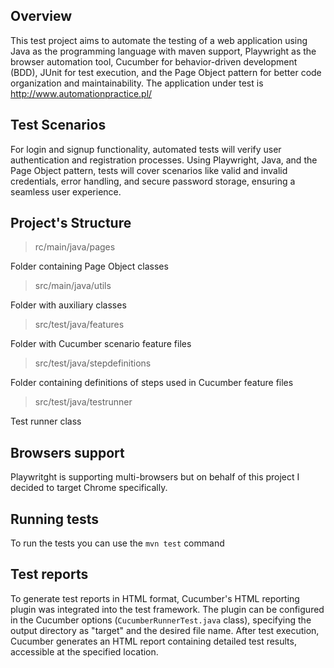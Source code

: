 ## Overview
This test project aims to automate the testing of a web application using Java as the programming language with maven support, Playwright as the browser automation tool, Cucumber for behavior-driven development (BDD), JUnit for test execution, and the Page Object pattern for better code organization and maintainability. The application under test is http://www.automationpractice.pl/

## Test Scenarios
For login and signup functionality, automated tests will verify user authentication and registration processes. Using Playwright, Java, and the Page Object pattern, tests will cover scenarios like valid and invalid credentials, error handling, and secure password storage, ensuring a seamless user experience.

## Project's Structure
> rc/main/java/pages

Folder containing Page Object classes 

> src/main/java/utils

Folder with auxiliary classes

> src/test/java/features

Folder with Cucumber scenario feature files

> src/test/java/stepdefinitions

Folder containing definitions of steps used in Cucumber feature files

> src/test/java/testrunner

Test runner class

## Browsers support
Playwritght is supporting multi-browsers but on behalf of this project I decided to target Chrome specifically.

## Running tests
To run the tests you can use the `mvn test` command

## Test reports
To generate test reports in HTML format, Cucumber's HTML reporting plugin was integrated into the test framework. The plugin can be configured in the Cucumber options (`CucumberRunnerTest.java` class), specifying the output directory as "target" and the desired file name. After test execution, Cucumber generates an HTML report containing detailed test results, accessible at the specified location.
